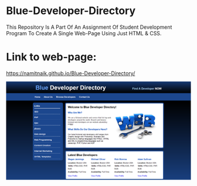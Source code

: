 # Blue-Developer-Directory
This Repository Is A Part Of An Assignment Of Student Development Program To Create A Single Web-Page Using Just HTML & CSS. 
# Link to web-page:
https://namitnaik.github.io/Blue-Developer-Directory/

![Blue-Developer-Directory](https://github.com/NamitNaik/Blue-Developer-Directory/blob/master/Screenshot_2020-12-16%20Blue%20Developer%20Directory.png)
